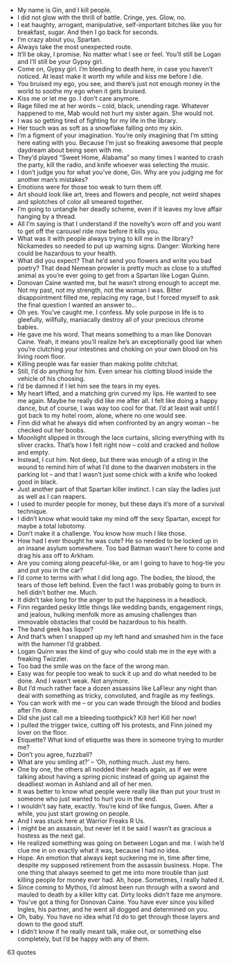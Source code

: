  - My name is Gin, and I kill people.
 - I did not glow with the thrill of battle. Cringe, yes. Glow, no.
 - I eat haughty, arrogant, manipulative, self-important bitches like you for breakfast, sugar. And then I go back for seconds.
 - I’m crazy about you, Spartan.
 - Always take the most unexpected route.
 - It’ll be okay, I promise. No matter what I see or feel. You’ll still be Logan and I’ll still be your Gypsy girl.
 - Come on, Gypsy girl. I’m bleeding to death here, in case you haven’t noticed. At least make it worth my while and kiss me before I die.
 - You bruised my ego, you see, and there’s just not enough money in the world to soothe my ego when it gets bruised.
 - Kiss me or let me go. I don’t care anymore.
 - Rage filled me at her words – cold, black, unending rage. Whatever happened to me, Mab would not hurt my sister again. She would not.
 - I was so getting tired of fighting for my life in the library.
 - Her touch was as soft as a snowflake falling onto my skin.
 - I’m a figment of your imagination. You’re only imagining that I’m sitting here eating with you. Because I’m just so freaking awesome that people daydream about being seen with me.
 - They’d played “Sweet Home, Alabama” so many times I wanted to crash the party, kill the radio, and knife whoever was selecting the music.
 - I don’t judge you for what you’ve done, Gin. Why are you judging me for another man’s mistakes?
 - Emotions were for those too weak to turn them off.
 - Art should look like art, trees and flowers and people, not weird shapes and splotches of color all smeared together.
 - I’m going to untangle her deadly scheme, even if it leaves my love affair hanging by a thread.
 - All I’m saying is that I understand if the novelty’s worn off and you want to get off the carousel ride now before it kills you.
 - What was it with people always trying to kill me in the library? Nickamedes so needed to put up warning signs. Danger: Working here could be hazardous to your health.
 - What did you expect? That he’d send you flowers and write you bad poetry? That dead Nemean prowler is pretty much as close to a stuffed animal as you’re ever going to get from a Spartan like Logan Quinn.
 - Donovan Caine wanted me, but he wasn’t strong enough to accept me. Not my past, not my strength, not the woman I was. Bitter disappointment filled me, replacing my rage, but I forced myself to ask the final question I wanted an answer to...
 - Oh yes. You’ve caught me. I confess. My sole purpose in life is to gleefully, willfully, maniacally destroy all of your precious chrome babies.
 - He gave me his word. That means something to a man like Donovan Caine. Yeah, it means you’ll realize he’s an exceptionally good liar when you’re clutching your intestines and choking on your own blood on his living room floor.
 - Killing people was far easier than making polite chitchat.
 - Still, I’d do anything for him. Even smear his clotting blood inside the vehicle of his choosing.
 - I’d be damned if I let him see the tears in my eyes.
 - My heart lifted, and a matching grin curved my lips. He wanted to see me again. Maybe he really did like me after all. I felt like doing a happy dance, but of course, I was way too cool for that. I’d at least wait until I got back to my hotel room, alone, where no one would see.
 - Finn did what he always did when confronted by an angry woman – he checked out her boobs.
 - Moonlight slipped in through the lace curtains, slicing everything with its sliver cracks. That’s how I felt right now – cold and cracked and hollow and empty.
 - Instead, I cut him. Not deep, but there was enough of a sting in the wound to remind him of what I’d done to the dwarven mobsters in the parking lot – and that I wasn’t just some chick with a knife who looked good in black.
 - Just another part of that Spartan killer instinct. I can slay the ladies just as well as I can reapers.
 - I used to murder people for money, but these days it’s more of a survival technique.
 - I didn’t know what would take my mind off the sexy Spartan, except for maybe a total lobotomy.
 - Don’t make it a challenge. You know how much I like those.
 - How had I ever thought he was cute? He so needed to be locked up in an insane asylum somewhere. Too bad Batman wasn’t here to come and drag his ass off to Arkham.
 - Are you coming along peaceful-like, or am I going to have to hog-tie you and put you in the car?
 - I’d come to terms with what I did long ago. The bodies, the blood, the tears of those left behind. Even the fact I was probably going to burn in hell didn’t bother me. Much.
 - It didn’t take long for the anger to put the happiness in a headlock.
 - Finn regarded pesky little things like wedding bands, engagement rings, and jealous, hulking menfolk more as amusing challenges than immovable obstacles that could be hazardous to his health.
 - The band geek has liquor?
 - And that’s when I snapped up my left hand and smashed him in the face with the hammer I’d grabbed.
 - Logan Quinn was the kind of guy who could stab me in the eye with a freaking Twizzler.
 - Too bad the smile was on the face of the wrong man.
 - Easy was for people too weak to suck it up and do what needed to be done. And I wasn’t weak. Not anymore.
 - But I’d much rather face a dozen assassins like LaFleur any night than deal with something as tricky, convoluted, and fragile as my feelings.
 - You can work with me – or you can wade through the blood and bodies after I’m done.
 - Did she just call me a bleeding toothpick? Kill her! Kill her now!
 - I pulled the trigger twice, cutting off his protests, and Finn joined my lover on the floor.
 - Etiquette? What kind of etiquette was there in someone trying to murder me?
 - Don’t you agree, fuzzball?
 - What are you smiling at?’ – ‘Oh, nothing much. Just my hero.
 - One by one, the others all nodded their heads again, as if we were talking about having a spring picnic instead of going up against the deadliest woman in Ashland and all of her men.
 - It was better to know what people were really like than put your trust in someone who just wanted to hurt you in the end.
 - I wouldn’t say hate, exactly. You’re kind of like fungus, Gwen. After a while, you just start growing on people.
 - And I was stuck here at Warrior Freaks R Us.
 - I might be an assassin, but never let it be said I wasn’t as gracious a hostess as the next gal.
 - He realized something was going on between Logan and me. I wish he’d clue me in on exactly what it was, because I had no idea.
 - Hope. An emotion that always kept suckering me in, time after time, despite my supposed retirement from the assassin business. Hope. The one thing that always seemed to get me into more trouble than just killing people for money ever had. Ah, hope. Sometimes, I really hated it.
 - Since coming to Mythos, I’d almost been run through with a sword and mauled to death by a killer kitty cat. Dirty looks didn’t faze me anymore.
 - You’ve got a thing for Donovan Caine. You have ever since you killed Ingles, his partner, and he went all dogged and determined on you.
 - Oh, baby. You have no idea what I’d do to get through those layers and down to the good stuff.
 - I didn’t know if he really meant talk, make out, or something else completely, but I’d be happy with any of them.

63 quotes